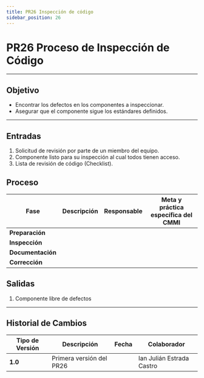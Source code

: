 ```yaml
---
title: PR26 Inspección de código
sidebar_position: 26
---
```


# PR26 Proceso de Inspección de Código

---

## Objetivo

- Encontrar los defectos en los componentes a inspeccionar.
- Asegurar que el componente sigue los estándares definidos.

---

## Entradas

1. Solicitud de revisión por parte de un miembro del equipo.
2. Componente listo para su inspección al cual todos tienen acceso.
3. Lista de revisión de código (Checklist).

## Proceso

| Fase              | Descripción    | Responsable             | Meta y práctica específica del CMMI    |
| ----------------- | -------------- | ----------------------- | -------------------------------------- |
| **Preparación**   | | | |
| **Inspección**    | | | |
| **Documentación** | | | |
| **Corrección**    | | | |

## Salidas

1. Componente libre de defectos

---

## Historial de Cambios

| **Tipo de Versión** | **Descripción**                               | **Fecha**  | **Colaborador**           |
| ------------------- | --------------------------------------------- | ---------- | ------------------------- |
| **1.0**             | Primera versión del PR26                      |  | Ian Julián Estrada Castro |
